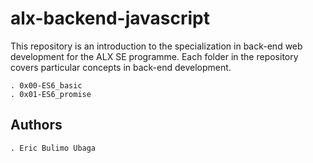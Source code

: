 # alx-backend-javascript

This repository is an introduction to the specialization in back-end web
development for the ALX SE programme.
Each folder in the repository covers particular concepts in back-end
development.

    . 0x00-ES6_basic
    . 0x01-ES6_promise

## Authors

	. Eric Bulimo Ubaga

